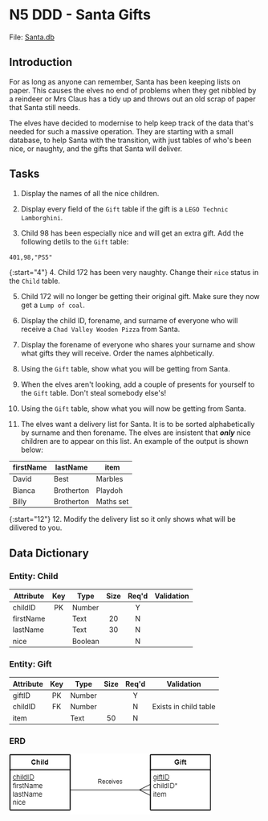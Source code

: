 # N5 DDD - Santa Gifts

File: [Santa.db](assets/Santa.db "Download file")

## Introduction

For as long as anyone can remember, Santa has been keeping lists on paper.  This causes the elves no end of problems when they get nibbled by a reindeer or Mrs Claus has a tidy up and throws out an old scrap of paper that Santa still needs.

The elves have decided to modernise to help keep track of the data that's needed for such a massive operation.  They are starting with a small database, to help Santa with the transition, with just tables of who's been nice, or naughty, and the gifts that Santa will deliver.


## Tasks

1. Display the names of all the nice children.

2. Display every field of the `Gift` table if the gift is a `LEGO Technic Lamborghini`.

3. Child 98 has been especially nice and will get an extra gift.  Add the following detils to the `Gift` table:

```
401,98,"PS5"
```

{:start="4"}
4. Child 172 has been very naughty.  Change their `nice` status in the `Child` table.

5. Child 172 will no longer be getting their original gift.  Make sure they now get a `Lump of coal`.

6. Display the child ID, forename, and surname of everyone who will receive a `Chad Valley Wooden Pizza` from Santa.

7. Display the forename of everyone who shares your surname and show what gifts they will receive.  Order the names alphbetically.

8. Using the `Gift` table, show what you will be getting from Santa.

9. When the elves aren't looking, add a couple of presents for yourself to the `Gift` table.  Don't steal somebody else's!

10. Using the `Gift` table, show what you will now be getting from Santa.

11. The elves want a delivery list for Santa.  It is to be sorted alphabetically by surname and then forename.  The elves are insistent that ___only___ nice children are to appear on this list.  An example of the output is shown below:

| firstName | lastName   | item |
| --------  | -------    | ---- |
| David     | Best       | Marbles |
| Bianca    | Brotherton | Playdoh |
| Billy     | Brotherton | Maths set |

{:start="12"}
12. Modify the delivery list so it only shows what will be dilivered to you.


## Data Dictionary

### Entity: Child

| Attribute | Key   | Type    | Size  | Req'd | Validation |
| --------- | :---: | ----    | :---: | :---: | ---------- |
| childID   | PK    | Number  |       | Y     |            |
| firstName |       | Text    | 20    | N     |            |
| lastName  |       | Text    | 30    | N     |            |
| nice      |       | Boolean |       | N     |            |

### Entity: Gift

| Attribute | Key   | Type   | Size  | Req'd | Validation |
| --------- | :---: | ----   | :---: | :---: | ---------- |
| giftID    | PK    | Number |       | Y     |            |
| childID   | FK    | Number |       | N     | Exists in child table |
| item      |       | Text   | 50    | N     |            |

### ERD

![ERD 1:M](assets/Diagrams/ERD-ChildGift.png)
